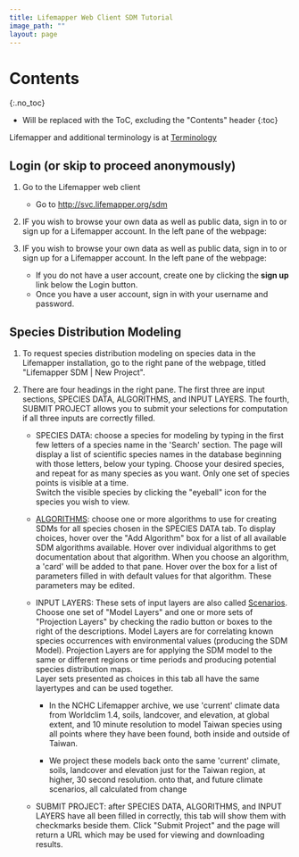 ```yaml
---
title: Lifemapper Web Client SDM Tutorial
image_path: ""
layout: page
---
```


# Contents
{:.no_toc}

* Will be replaced with the ToC, excluding the "Contents" header
{:toc}

Lifemapper and additional terminology is at [Terminology](/terms)

## Login (or skip to proceed anonymously)

1. Go to the Lifemapper web client
    * Go to http://svc.lifemapper.org/sdm
      
1. IF you wish to browse your own data as well as public data, sign in to 
   or sign up for a Lifemapper account.  In the left pane of the webpage:
   
1. IF you wish to browse your own data as well as public data, sign in to 
   or sign up for a Lifemapper account.  In the left pane of the webpage:
    
    * If you do not have a user account, create one by clicking the **sign up** 
      link below the Login button.
    * Once you have a user account, sign in with your username and password.
            
## Species Distribution Modeling

1. To request species distribution modeling on species data in the
   Lifemapper installation, go to the right pane of the webpage, titled 
   "Lifemapper SDM | New Project". 
   
1. There are four headings in the right pane.  The first three are input sections, 
   SPECIES DATA, ALGORITHMS, and INPUT LAYERS.  The fourth, SUBMIT PROJECT allows you to submit
   your selections for computation if all three inputs are correctly filled.  

    * SPECIES DATA: choose a species for modeling by typing in the first few
      letters of a species name in the 'Search' section.  The page will display 
      a list of scientific species names in the database beginning with those letters, 
      below your typing. Choose your desired species, and repeat for as many 
      species as you want.  Only one set of species points is visible at a time.  
      Switch the visible species by clicking the "eyeball" icon for the species 
      you wish to view. 
    * [ALGORITHMS](/terms.html): choose one or more algorithms to use for creating SDMs for all
      species chosen in the SPECIES DATA tab.  To display choices, hover over 
      the "Add Algorithm" box for a list of all available SDM algorithms 
      available. Hover over individual algorithms to get documentation about
      that algorithm.  When you choose an algorithm, a 'card' will be added to that
      pane.  Hover over the box for a list of parameters filled in with default values 
      for that algorithm. These parameters may be edited. 
    * INPUT LAYERS: These sets of input layers are also called 
      [Scenarios](/terms.html).  Choose one set of "Model Layers" and one or more
      sets of "Projection Layers" by checking the radio button or boxes to the 
      right of the descriptions.  Model Layers are for 
      correlating known species occurrences with environmental values 
      (producing the SDM Model).  Projection Layers are
      for applying the SDM model to the same or different regions or time 
      periods and producing potential species distribution maps.  
      Layer sets presented as choices in this tab all have the same layertypes 
      and can be used together.
      
       * In the NCHC Lifemapper archive, we use 'current' climate data 
         from Worldclim 1.4, soils, landcover, and elevation, at global extent, 
         and 10 minute resolution to model Taiwan species using all points where 
         they have been found, both inside and outside of Taiwan.  

       * We project these models back onto the same 'current' climate, soils, landcover and elevation
         just for the Taiwan region, at higher, 30 second resolution. 
         onto that, and future climate scenarios, all calculated from change 
 
     * SUBMIT PROJECT: after SPECIES DATA, ALGORITHMS, and INPUT LAYERS have all
      been filled in correctly, this tab will show them with checkmarks beside 
      them.  Click "Submit Project" and the page will return a URL which
      may be used for viewing and downloading results.
    

